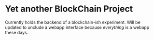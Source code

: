 # Yet another BlockChain Project

Currently holds the backend of a blockchain-ish experiment. Will be updated to unclude a webapp interface because <i>everything</i> is a webapp these days.

